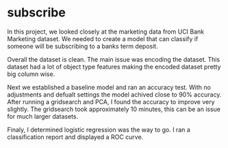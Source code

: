 # subscribe
In this project, we looked closely at the marketing data from UCI Bank Marketing dataset. We needed to create a model that can classify if someone will be subscribing to a banks term deposit.

Overall the dataset is clean. The main issue was encoding the dataset. This dataset had a lot of object type features making the encoded dataset pretty big column wise. 

Next we established a baseline model and ran an accuracy test. With no adjustments and defualt settings the model achived close to 90% accuracy. After running a gridsearch and PCA, I found the accuracy to improve very slightly. The gridsearch took approximately 10 minutes, this can be an issue for much larger datasets.

Finaly, I determined logistic regression was the way to go. I ran a classification report and displayed a ROC curve.
